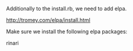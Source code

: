 Additionally to the install.rb, we need to add elpa.

http://tromey.com/elpa/install.html

Make sure we install the following elpa packages:

rinari
